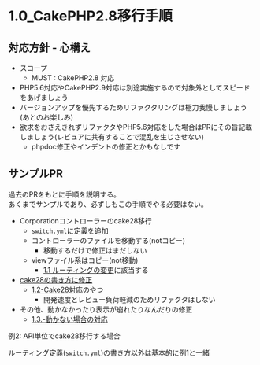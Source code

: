 # 1.0_CakePHP2.8移行手順

## 対応方針 - 心構え

- スコープ
  - MUST : CakePHP2.8 対応
- PHP5.6対応やCakePHP2.9対応は別途実施するので対象外としてスピードをあげましょう
- バージョンアップを優先するためリファクタリングは極力我慢しましょう(あとのお楽しみ)
- 欲求をおさえきれずリファクタやPHP5.6対応をした場合はPRにその旨記載しましょう(レビュアに共有することで混乱を生じさせない)
  - phpdoc修正やインデントの修正とかもなしです

## サンプルPR

過去のPRをもとに手順を説明する。  
あくまでサンプルであり、必ずしもこの手順でやる必要はない。  

- Corporationコントローラーのcake28移行
  - `switch.yml`に定義を追加
  - コントローラーのファイルを移動する(notコピー)
    - 移動するだけで修正はまだしない
  - viewファイル系はコピー(not移動)
    - [1.1 ルーティングの変更]()に該当する
- [cake28の書き方に修正]()
  - [1.2-Cake28対応]()のやつ
    - 開発速度とレビュー負荷軽減のためリファクタはしない
- その他、動かなかったり表示が崩れたりなんだりの修正
  - [1.3.-動かない場合の対応]()

例2: API単位でcake28移行する場合  

ルーティング定義(`switch.yml`)の書き方以外は基本的に例1と一緒
